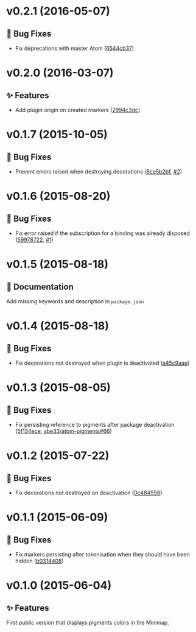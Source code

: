 <a name="v0.2.1"></a>
# v0.2.1 (2016-05-07)

## :bug: Bug Fixes

- Fix deprecations with master Atom ([6544cb37](https://github.com/abe33/minimap-pigments/commit/6544cb37aff43eb6232b36d791e10b3a90e9e48e))

<a name="v0.2.0"></a>
# v0.2.0 (2016-03-07)

## :sparkles: Features

- Add plugin origin on created markers ([2994c3dc](https://github.com/abe33/minimap-pigments/commit/2994c3dc28601b438dbf3e2ee5e40e9b6fb0f8eb))

<a name="v0.1.7"></a>
# v0.1.7 (2015-10-05)

## :bug: Bug Fixes

- Prevent errors raised when destroying decorations ([8ce5b2bf](https://github.com/abe33/minimap-pigments/commit/8ce5b2bf74b676f9481cb01e07130121752329ee), [#2](https://github.com/abe33/minimap-pigments/issues/2))

<a name="v0.1.6"></a>
# v0.1.6 (2015-08-20)

## :bug: Bug Fixes

- Fix error raised if the subscription for a binding was already disposed ([59978722](https://github.com/abe33/minimap-pigments/commit/59978722e365e80fcff5b13c589d7433b97dfbad), [#1](https://github.com/abe33/minimap-pigments/issues/1))

<a name="v0.1.5"></a>
# v0.1.5 (2015-08-18)

## :memo: Documentation

Add missing keywords and description in `package.json`

<a name="v0.1.4"></a>
# v0.1.4 (2015-08-18)

## :bug: Bug Fixes

- Fix decorations not destroyed when plugin is deactivated ([a45c9aae](https://github.com/abe33/minimap-pigments/commit/a45c9aaef130d3285ecf10cc2b5d178f22fd9a6b))

<a name="v0.1.3"></a>
# v0.1.3 (2015-08-05)

## :bug: Bug Fixes

- Fix persisting reference to pigments after package deactivation ([5f134ece](https://github.com/abe33/minimap-pigments/commit/5f134ece622768bdbf2ee503a53609dd0bc8c55f), [abe33/atom-pigments#66](https://github.com/abe33/atom-pigments/issues/66))

<a name="v0.1.2"></a>
# v0.1.2 (2015-07-22)

## :bug: Bug Fixes

- Fix decorations not destroyed on deactivation ([0c484598](https://github.com/abe33/minimap-pigments/commit/0c4845986cbd336ed982a2f266b7dd3d4285daab))

<a name="v0.1.1"></a>
# v0.1.1 (2015-06-09)

## :bug: Bug Fixes

- Fix markers persisting after tokenisation when they should have been hidden ([b0314408](https://github.com/abe33/minimap-pigments/commit/b0314408590b53f93734d66b5f7ce96dd265bfc3))

<a name="v0.1.0"></a>
# v0.1.0 (2015-06-04)

## :sparkles: Features

First public version that displays pigments colors in the Minimap.
